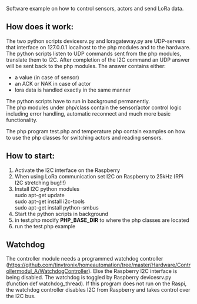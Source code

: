Software example on how to control sensors, actors and send LoRa data. 

## How does it work:
The two python scripts devicesrv.py and loragateway.py are UDP-servers that interface on 127.0.0.1 localhost to the php modules and to the hardware. The python scripts listen to UDP commands sent from the php modules, translate them to I2C. After completion of the I2C command an UDP answer will be sent back to the php modules. The answer contains either:
- a value (in case of sensor)
- an ACK or NAK in case of actor
- lora data is handled exactly in the same manner

The python scripts have to run in background permanently.<br>
The php modules under php/class contain the sensor/actor control logic including error handling,
automatic reconnect and much more basic functionality.<br>

The php program test.php and temperature.php contain examples on how to use the php classes for switching actors and reading sensors.

## How to start:
1. Activate the I2C interface on the Raspberry
2. When using LoRa communication set I2C on Raspberry to 25kHz (RPi I2C stretching bug!!!)
3. Install I2C python modules<br>
  sudo apt-get update<br>
  sudo apt-get install i2c-tools<br>
  sudo apt-get install python-smbus<br>
4. Start the python scripts in background 
5. in test.php modify __PHP_BASE_DIR__ to where the php classes are located
6. run the test.php example

## Watchdog
The controller module needs a programmed watchdog controller (https://github.com/tinytronix/homeautomation/tree/master/Hardware/Controllermodul_A/WatchdogController). Else the Raspberry I2C interface is being disabled. The watchdog is toggled by Raspberry devicesrv.py (function def watchdog_thread). If this program does not run on the Raspi, the watchdog controller disables I2C from Raspberry and takes control over the I2C bus.
